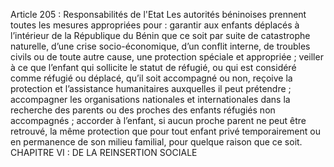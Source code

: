 Article 205 : Responsabilités de l'Etat
Les autorités béninoises prennent toutes les mesures appropriées pour :
garantir aux enfants déplacés à l’intérieur de la République du Bénin que ce soit par suite de catastrophe naturelle, d’une crise socio-économique, d’un conflit interne, de troubles civils ou de toute autre cause, une protection spéciale et appropriée ;
veiller à ce que l’enfant qui sollicite le statut de réfugié, ou qui est considéré comme réfugié ou déplacé, qu’il soit accompagné ou non, reçoive la protection et l’assistance humanitaires auxquelles il peut prétendre ;
accompagner les organisations nationales et internationales dans la recherche des parents ou des proches des enfants réfugiés non accompagnés ;
accorder à l’enfant, si aucun proche parent ne peut être retrouvé, la même protection que pour tout enfant privé temporairement ou en permanence de son milieu familial, pour quelque raison que ce soit.
CHAPITRE VI : DE LA REINSERTION SOCIALE